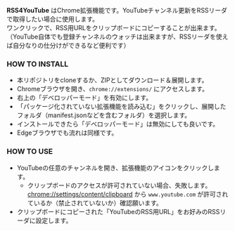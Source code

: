 **RSS4YouTube** はChrome拡張機能です。YouTubeチャンネル更新をRSSリーダで取得したい場合に使用します。  
ワンクリックで、RSS用URLをクリップボードにコピーすることが出来ます。  
（YouTube自体でも登録チャンネルのウォッチは出来ますが、RSSリーダを使えば自分なりの仕分けができるなど便利です）  

### HOW TO INSTALL

- 本リポジトリをcloneするか、ZIPとしてダウンロード＆展開します。
- Chromeブラウザを開き、`chrome://extensions/` にアクセスします。
- 右上の「デベロッパーモード」を有効にします。
- 「パッケージ化されていない拡張機能を読み込む」をクリックし、展開したフォルダ（manifest.jsonなどを含むフォルダ）を選択します。
- インストールできたら「デベロッパーモード」は無効にしても良いです。
- Edgeブラウザでも流れは同様です。

### HOW TO USE

- YouTubeの任意のチャンネルを開き、拡張機能のアイコンをクリックします。
  - クリップボードのアクセスが許可されていない場合、失敗します。[chrome://settings/content/clipboard](chrome://settings/content/clipboard) から `www.youtube.com` が許可されているか（禁止されていないか）確認願います。
- クリップボードにコピーされた「YouTubeのRSS用URL」をお好みのRSSリーダに設定します。